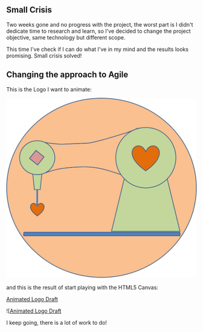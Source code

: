 ## Small Crisis

Two weeks gone and no progress with the project, the worst part is I didn't dedicate time to research and learn, so I've decided to change the project objective, same technology but different scope.

This time I've check if I can do what I've in my mind and the results looks promising. Small crisis solved!

## Changing the approach to Agile



This is the Logo I want to animate:

![Rafaela Alameda Logo](project_images/RafaelAlamedaLogo.jpg?raw=true "Rafaela Alameda")

and this is the result of start playing with the HTML5 Canvas:

[Animated Logo Draft](project_code/index_14.html "Animated Logo Draft")

![[Animated Logo Draft](../project_images/step1.jpg?raw=true "Animated Logo Draft")

I keep going, there is a lot of work to do!

